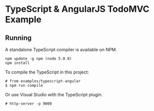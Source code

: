 # TypeScript & AngularJS TodoMVC Example

## Running

A standalone TypeScript compiler is available on NPM.

	npm update -g npm (node 5.0.0)
	npm install

To compile the TypeScript in this project:

	# from examples/typescript-angular
	$ npm run compile

Or use Visual Studio with the TypeScript plugin.

	# http-server -p 9000
